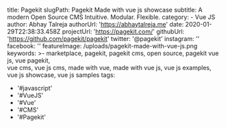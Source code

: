 title: Pagekit
slugPath: Pagekit Made with vue js showcase
subtitle: A modern Open Source CMS Intuitive. Modular. Flexible.
category: - Vue JS
author: Abhay Talreja
authorUrl: 'https://abhaytalreja.me'
date: 2020-01-29T22:38:33.458Z
projectUrl: 'https://pagekit.com/'
githubUrl: 'https://github.com/pagekit/pagekit'
twitter: '@pagekit'
instagram: ''
facebook: ''
featureImage: /uploads/pagekit-made-with-vue-js.png
keywords: >-
marketplace, pagekit, pagekit cms, open source, pagekit vue js, vue pagekit,  
 vue cms, vue js cms, made with vue, made with vue js, vue js examples, vue
js showcase, vue js samples
tags:

- '#javascript'
- '#VueJS'
- '#Vue'
- '#CMS'
- '#Pagekit'
